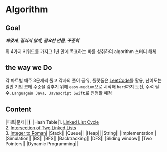 # Algorithm

## Goal

___재밌게, 질리지 않게, 필요한 만큼, 꾸준히___

위 4가지 키워드를 가지고 1년 안에 목표하는 바를 성취하여 algorithm 스터디 해체

## the way we Do

각 파트별 매주 3문제씩 풀고 각자의 풀이 공유,
플랫폼은 [LeetCode](https://leetcode.com/problemset/all/)를 활용,
난이도는 일반 기업 코테 수준을 갖추기 위해 `easy-medium`으로 시작해 `hard`까지 도전,
주석 필수,
`Language는 Java, Javascript Swift`로 진행할 예정

## Content

|파트|문제|
|*****|*****|
|Hash Table|1. [Linked List Cycle](https://leetcode.com/problems/linked-list-cycle/) <br> 2. [Intersection of Two Linked Lists](https://leetcode.com/problems/intersection-of-two-linked-lists/) <br> 3. [Integer to Roman](https://leetcode.com/problems/integer-to-roman/)|
|Stack||
|Queue||
|Heap||
|String||
|Implementation||
|Simulation||
|BS||
|BFS||
|Backtracking||
|DFS||
|Sliding window||
|Two Pointers||
|Dynamic Programming||
